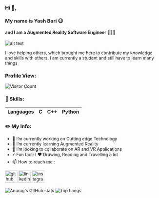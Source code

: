 ### Hi 👋, 
### My name is Yash Bari 😉
#### and I am a Augmented Reality Software Engineer 👩🏼‍💻

![alt text](https://www.google.com/url?sa=i&url=https%3A%2F%2Fwww.allaboutgoodvibes.com%2Ffree-downloadable-black-and-white-desktop-wallpaper%2F&psig=AOvVaw02vIrygp5Ceh5jLwUwdBzL&ust=1629814387042000&source=images&cd=vfe&ved=0CAsQjRxqFwoTCICnlPCpx_ICFQAAAAAdAAAAABAD)

I love helping others, which brought me here to contribute my knowledge and skills with others. I am currently a student and still have to learn many things 

### Profile View:

![Visitor Count](https://profile-counter.glitch.me/YB-yama/count.svg)


### 🧠 Skills: 
| Languages | C | C++  | Python 
| --- | --- | --- | --- |  

### ✏️ My Info:
- 🔭 I’m currently working on Cutting edge Technology 
- 🌱 I’m currently learning Augmented Reality 
- 💞️ I’m looking to collaborate on AR and VR Applications
- ⚡ Fun fact: I ❤️️ Drawing, Reading and Travelling a lot 
- 📫 How to reach me :

[<img src='https://cdn.jsdelivr.net/npm/simple-icons@3.0.1/icons/github.svg' alt='github' height='40'>](https://github.com/YB-yama)     [<img src='https://cdn.jsdelivr.net/npm/simple-icons@3.0.1/icons/linkedin.svg' alt='linkedin' height='40'>](https://www.linkedin.com/in/yash-bari/)     [<img src='https://cdn.jsdelivr.net/npm/simple-icons@3.0.1/icons/instagram.svg' alt='instagram' height='40'>](https://www.instagram.com/x._y_a_s_h_.x/)   

![Anurag's GitHub stats](https://github-readme-stats.vercel.app/api?username=YB-yama&show_icons=true&theme=dracula)
![Top Langs](https://github-readme-stats.vercel.app/api/top-langs/?username=YB-yama&theme=dracula)




